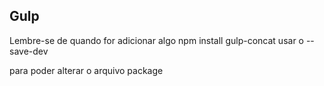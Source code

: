 ## Gulp
Lembre-se de quando for adicionar algo
npm install gulp-concat
usar o --save-dev

para poder alterar o arquivo package